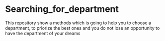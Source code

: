 # Searching_for_department
This repository show a methods which is going to help you to choose a department, to priorize the best ones and you do not lose an opportunity to have the department of your dreams
